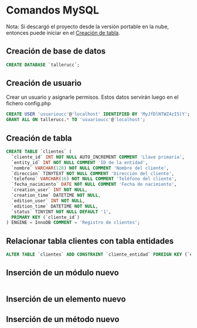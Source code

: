 Comandos MySQL
==============

Nota: Si descargó el proyecto desde la versión portable en la nube, entonces
puede iniciar en el [Creación de tabla](#creación-de-tabla).

Creación de base de datos
-------------------------

```sql
CREATE DATABASE `tallerucc`;
```

Creación de usuario
-------------------

Crear un usuario y asignarle permisos. Estos datos servirán luego en el fichero config.php

```sql
CREATE USER 'usuarioucc'@'localhost' IDENTIFIED BY 'MyJfDlNTWZ4zIS)Y';
GRANT ALL ON tallerucc.* TO 'usuarioucc'@'localhost';
```

Creación de tabla
-----------------

```sql
CREATE TABLE `clientes` (
  `cliente_id` INT NOT NULL AUTO_INCREMENT COMMENT 'Llave primaria',
  `entity_id` INT NOT NULL COMMENT 'ID de la entidad',
  `nombre` VARCHAR(128) NOT NULL COMMENT 'Nombre del cliente',
  `direccion` TINYTEXT NOT NULL COMMENT 'Dirección del cliente',
  `telefono` VARCHAR(16) NOT NULL COMMENT 'Teléfono del cliente',
  `fecha_nacimiento` DATE NOT NULL COMMENT 'Fecha de nacimiento',
  `creation_user` INT NOT NULL,
  `creation_time` DATETIME NOT NULL,
  `edition_user` INT NOT NULL,
  `edition_time` DATETIME NOT NULL,
  `status` TINYINT NOT NULL DEFAULT '1',
  PRIMARY KEY (`cliente_id`)
) ENGINE = InnoDB COMMENT = 'Registro de clientes';
```

Relacionar tabla clientes con tabla entidades
---------------------------------------------

```sql
ALTER TABLE `clientes` ADD CONSTRAINT `cliente_entidad` FOREIGN KEY (`entity_id`) REFERENCES `entities`(`entity_id`) ON DELETE CASCADE ON UPDATE CASCADE;
```

Inserción de un módulo nuevo
----------------------------

```sql
```

Inserción de un elemento nuevo
------------------------------

Inserción de un método nuevo
----------------------------
